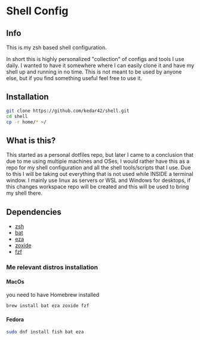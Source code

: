 # Shell Config

## Info

This is my zsh based shell configuration.

In short this is highly personalized "collection" of configs and tools I use daily. I wanted to have it somewhere where I can easily clone it and have my shell up and running in no time. This is not meant to be used by anyone else, but if you find something useful feel free to use it.

## Installation

```bash
git clone https://github.com/kedar42/shell.git
cd shell
cp -r home/* ~/
```

## What is this?

This started as a personal dotfiles repo, but later I came to a conclusion that due to me using multiple machines and OSes, I would rather have this as a repo for my shell configuration and all the shell tools/scripts that I use. Due to this I will be taking out everything that is not used while INSIDE a terminal window. I mainly use linux as servers or WSL and Windows for desktops, if this changes workspace repo will be created and this will be used to bring my shell there.

## Dependencies

- [zsh](https://github.com/zsh-users/zsh)
- [bat](https://github.com/sharkdp/bat)
- [eza](https://github.com/eza-community/eza)
- [zoxide](https://github.com/ajeetdsouza/zoxide)
- [fzf](https://github.com/junegunn/fzf)

### Me relevant distros installation

#### MacOs

you need to have Homebrew installed

```bash
brew install bat eza zoxide fzf
```

#### Fedora

```bash
sudo dnf install fish bat eza
```
